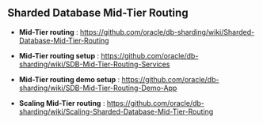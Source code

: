  ## Sharded Database Mid-Tier Routing
 
 
 - **Mid-Tier routing** : https://github.com/oracle/db-sharding/wiki/Sharded-Database-Mid-Tier-Routing 

 - **Mid-Tier routing setup** :  https://github.com/oracle/db-sharding/wiki/SDB-Mid-Tier-Routing-Services

 - **Mid-Tier routing demo setup** :  https://github.com/oracle/db-sharding/wiki/SDB-Mid-Tier-Routing-Demo-App
 
 - **Scaling Mid-Tier routing** : https://github.com/oracle/db-sharding/wiki/Scaling-Sharded-Database-Mid-Tier-Routing

